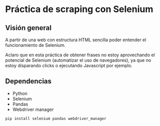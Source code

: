 # Práctica de scraping con Selenium

## Visión general
A partir de una web con estructura HTML sencilla poder entender el funcionamiento de Selenium.

Aclaro que en esta práctica de obtener frases no estoy aprovechando el potencial de Selenium (automatizar el uso de navegadores), ya que no estoy disparando clicks o ejecutando Javascript por ejemplo.

## Dependencias
- Python
- Selenium
- Pandas
- Webdriver manager

`pip install selenium pandas webdriver_manager`